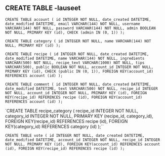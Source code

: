 ## CREATE TABLE -lauseet

`CREATE TABLE account ( id INTEGER NOT NULL, date_created DATETIME, date_modified DATETIME, email VARCHAR(144) NOT NULL, username VARCHAR(144) NOT NULL, password VARCHAR(144) NOT NULL, admin BOOLEAN NOT NULL, PRIMARY KEY (id), CHECK (admin IN (0, 1)) );`

`CREATE TABLE category ( id INTEGER NOT NULL, name VARCHAR(144) NOT NULL, PRIMARY KEY (id) );`

`CREATE TABLE recipe ( id INTEGER NOT NULL, date_created DATETIME, date_modified DATETIME, name VARCHAR(144) NOT NULL, ingredients VARCHAR(500) NOT NULL, recipe_text VARCHAR(1000) NOT NULL, tips VARCHAR(500), public BOOLEAN NOT NULL, account_id INTEGER NOT NULL, PRIMARY KEY (id), CHECK (public IN (0, 1)), FOREIGN KEY(account_id) REFERENCES account (id) );`

`CREATE TABLE comment ( id INTEGER NOT NULL, date_created DATETIME, date_modified DATETIME, text VARCHAR(500) NOT NULL, recipe_id INTEGER NOT NULL, account_id INTEGER NOT NULL, PRIMARY KEY (id), FOREIGN KEY(recipe_id) REFERENCES recipe (id), FOREIGN KEY(account_id) REFERENCES account (id) );`

`CREATE TABLE recipe_category (
recipe_id INTEGER NOT NULL,
category_id INTEGER NOT NULL,
PRIMARY KEY (recipe_id, category_id),
FOREIGN KEY(recipe_id) REFERENCES recipe (id),
FOREIGN KEY(category_id) REFERENCES category (id)
);``

`CREATE TABLE vote ( id INTEGER NOT NULL, date_created DATETIME, date_modified DATETIME, account_id INTEGER NOT NULL, recipe_id INTEGER NOT NULL, PRIMARY KEY (id), FOREIGN KEY(account_id) REFERENCES account (id), FOREIGN KEY(recipe_id) REFERENCES recipe (id) );`
